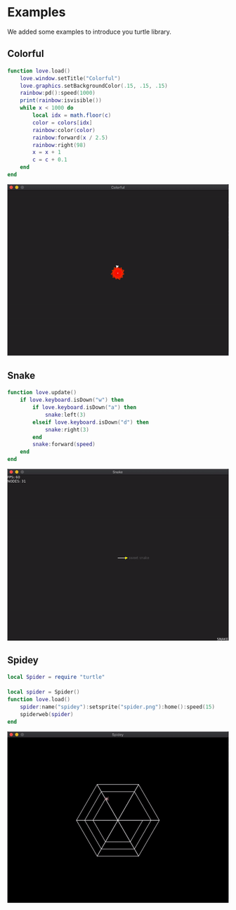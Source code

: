 # Examples 
We added some examples to introduce you turtle library.

## Colorful
```lua
function love.load()
    love.window.setTitle("Colorful")
    love.graphics.setBackgroundColor(.15, .15, .15)
    rainbow:pd():speed(1000)
    print(rainbow:isvisible())
    while x < 1000 do
        local idx = math.floor(c)
        color = colors[idx]
        rainbow:color(color)
        rainbow:forward(x / 2.5)
        rainbow:right(98)
        x = x + 1
        c = c + 0.1
    end
end

```
<div style='float: center'>
  <img style='width: 600px' src="https://github.com/arthurealike/turtle.lua/blob/master/gif/examples/colorful.gif"></img>
</div>

## Snake

```lua
function love.update()
    if love.keyboard.isDown("w") then
        if love.keyboard.isDown("a") then
            snake:left(3)
        elseif love.keyboard.isDown("d") then
            snake:right(3)
        end
        snake:forward(speed)
    end
end
```
<div style='float: center'>
  <img style='width: 600px' src="https://github.com/arthurealike/turtle.lua/blob/master/gif/examples/snake.gif"></img>
</div>


## Spidey
```lua
local Spider = require "turtle"

local spider = Spider()
function love.load()
    spider:name("spidey"):setsprite("spider.png"):home():speed(15)
    spiderweb(spider)
end
```
<div style='float: center'>
  <img style='width: 600px' src="https://github.com/arthurealike/turtle.lua/blob/master/gif/examples/spidey.gif"></img>
</div>
